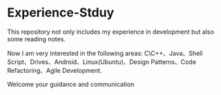 # Experience-Stduy
This repository not only includes my experience in development but also some reading notes.

Now I am very interested in the following areas: C\C++、Java、Shell Script、Drives、Android、Linux(Ubuntu)、Design Patterns、Code Refactoring、Agile Development.
  
Welcome your guidance and communication
